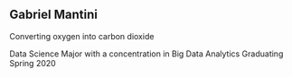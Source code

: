 ## Gabriel Mantini

Converting oxygen into carbon dioxide

Data Science Major with a concentration in Big Data Analytics
Graduating Spring 2020

